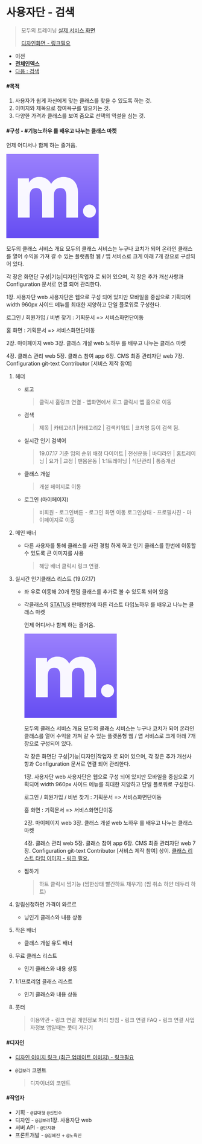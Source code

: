 # 사용자단 - 검색

> 모두의 트레이닝 [실제 서비스 화면](www.modooclass.net)
>
> [디자인화면 - 링크필요]() 



- 이전      
- [**전체인덱스**](../../README.md)     
- [다음 : 검색](search/)



#### **#목적**

1. 사용자가 쉽게 자신에게 맞는 클래스를 찾을 수 있도록 하는 것. 
2. 이미지와 제목으로 참여욕구를 일으키는 것.
3. 다양한 가격과 클래스를 보여 줌으로 선택의 역설을 심는 것. 



#### **#구성 - #기능**노하우 를 배우고 나누는 클래스 마켓

언제 어디서나 함께 하는 즐거움. 

![](image/logo1024.png)

모두의 클래스 서비스 개요 
모두의 클래스 서비스는 누구나 코치가 되어 온라인 클래스를 열어 수익을 가져 갈 수 있는 플랫폼형 웹 / 앱 서비스로 크게 아래 7개 장으로 구성되어 있다.

각 장은 화면단 구성|기능|디자인|작업자  로  되어 있으며, 각 장은 추가 개선사항과  Configuration 문서로 연결 되어 관리한다. 

1장. 사용자단  web
사용자단은 웹으로 구성 되어 있지만 모바일을 중심으로 기획되어 width 960px 사이드 메뉴를 최대한 지양하고 단일 플로워로 구성한다.  


로그인 / 회원가입 / 비번 찾기 : 기획문서   =>  서비스화면단이동

홈 화면 : 기획문서  => 서비스화면단이동

2장. 마이페이지  web 
3장. 클래스 개설  web
노하우 를 배우고 나누는 클래스 마켓

4장. 클래스 관리  web
5장. 클래스 참여  app
6장. CMS 최종 관리자단  web
7장. Configuration  git-text
Contributor 
[서비스 제작 참여]

1. 헤더 

   - 로고

     > 클릭시 홈링크 연결 - 앱화면에서 로그 클릭시 앱 홈으로 이동

   - 검색

     > 제목 | 카테고리1 |카테고리2 | 검색키워드 | 코치명 등이 검색 됨.

   - 실시간 인기 검색어

     > 19.07.17 기준 임의 순위 배정
     > 다이어트 | 전신운동 | 바디라인 | 홈트레이닝 | 요가 |
     > 교정 | 맨몸운동 | 1:1트레이닝 | 식단관리 | 통증개선

   - 클래스 개설

     > 개설 페이지로 이동

   - 로그인 (마이페이지)

     > 비회원 - 로그인버튼 - 로그인 화면 이동 
     > 로그인상태 - 프로필사진 - 마이페이지로 이동

2. 메인 배너

   - 다른 사용자를 통해 클래스를 사전 경험 하게 하고 인기 클래스를 한번에 이동할 수 있도록 큰 이미지를 사용

     > 해당 배너 클릭시 링크 연결. 

3. 실시간 인기클래스 리스트 (19.07.17)

   - 좌 우로 이동해 20개 랜덤 클래스를 추가로 볼 수 있도록 되어 있음

   - 각클래스의  [STATUS](config/) 판매방법에 따른 리스트 타입노하우 를 배우고 나누는 클래스 마켓

     언제 어디서나 함께 하는 즐거움. 

     ![](image/logo1024.png)

     모두의 클래스 서비스 개요 
     모두의 클래스 서비스는 누구나 코치가 되어 온라인 클래스를 열어 수익을 가져 갈 수 있는 플랫폼형 웹 / 앱 서비스로 크게 아래 7개 장으로 구성되어 있다.

     각 장은 화면단 구성|기능|디자인|작업자  로  되어 있으며, 각 장은 추가 개선사항과  Configuration 문서로 연결 되어 관리한다. 

     1장. 사용자단  web
     사용자단은 웹으로 구성 되어 있지만 모바일을 중심으로 기획되어 width 960px 사이드 메뉴를 최대한 지양하고 단일 플로워로 구성한다.  


     로그인 / 회원가입 / 비번 찾기 : 기획문서   =>  서비스화면단이동

     홈 화면 : 기획문서  => 서비스화면단이동

     2장. 마이페이지  web 
     3장. 클래스 개설  web
     노하우 를 배우고 나누는 클래스 마켓

     4장. 클래스 관리  web
     5장. 클래스 참여  app
     6장. CMS 최종 관리자단  web
     7장. Configuration  git-text
     Contributor 
     [서비스 제작 참여] 상이. [클래스 리스트 타입 이미지 - 링크 필요. ]()

   - 찜하기 

     > 하트 클릭시 찜기능 (찜한상태 빨간하트 채우기) (찜 취소 하얀 테두리 하트)

4. 알림신청하면 가격이 와르르

   - 닝인기 클래스와 내용 상동

5. 작은 배너

   - 클래스 개설 유도 배너

6. 무료 클래스 리스트

   - 인기 클래스와 내용 상동

7. 1:1프로리엄 클래스 리스트

   - 인기 클래스와 내용 상동

8. 풋터 

   > 이용약관 - 링크 연결
   > 개인정보 처리 방침 - 링크 연결
   > FAQ - 링크 연결
   > 사업자정보
   > 앱일때는 풋터 가리기



#### #디자인

- [디자인 이미지 링크 (최근 업데이트 이미지) - 링크필요]()

- `@김보라`  코멘트

  > 디자이너의 코멘트



#### #작업자

- 기획 - `@김대형` `@신민수`
- 디자인 - `@김보라`1장. 사용자단  web
- 서버 API - `@안지환`
- 프론트개발 - `@김혜진`  + `@노육민`












